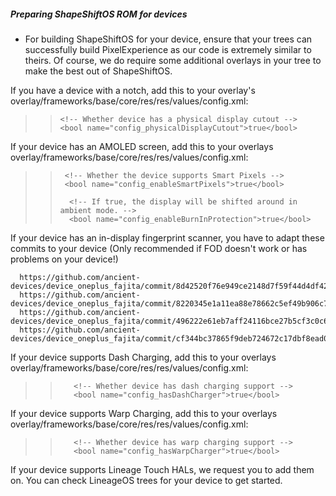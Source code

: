 ##### Preparing ShapeShiftOS ROM for devices
- For building ShapeShiftOS for your device, ensure that your trees can successfully build PixelExperience as our code is extremely similar to theirs. Of course, we do require some additional overlays in your tree to make the best out of ShapeShiftOS.

If you have a device with a notch, add this to your overlay's overlay/frameworks/base/core/res/res/values/config.xml:
>>     <!-- Whether device has a physical display cutout -->
>>     <bool name="config_physicalDisplayCutout">true</bool>

If your device has an AMOLED screen, add this to your overlays overlay/frameworks/base/core/res/res/values/config.xml:
>>      <!-- Whether the device supports Smart Pixels -->
>>      <bool name="config_enableSmartPixels">true</bool>    
>>
>>       <!-- If true, the display will be shifted around in ambient mode. -->
>>       <bool name="config_enableBurnInProtection">true</bool>

If your device has an in-display fingerprint scanner, you have to adapt these commits to your device (Only recommended if FOD doesn't work or has problems on your device!)

      https://github.com/ancient-devices/device_oneplus_fajita/commit/8d42520f76e949ce2148d7f59f44d4df425e0d2c
      https://github.com/ancient-devices/device_oneplus_fajita/commit/8220345e1a11ea88e78662c5ef49b906c7a67551
      https://github.com/ancient-devices/device_oneplus_fajita/commit/496222e61eb7aff24116bce27b5cf3c0c6afbced
      https://github.com/ancient-devices/device_oneplus_fajita/commit/cf344bc37865f9deb724672c17dbf8ead02e8883
      

If your device supports Dash Charging, add this to your overlays overlay/frameworks/base/core/res/res/values/config.xml:

>>        <!-- Whether device has dash charging support -->
>>        <bool name="config_hasDashCharger">true</bool>

If your device supports Warp Charging, add this to your overlays overlay/frameworks/base/core/res/res/values/config.xml:

>>        <!-- Whether device has warp charging support -->
>>        <bool name="config_hasWarpCharger">true</bool>

If your device supports Lineage Touch HALs, we request you to add them on. You can check LineageOS trees for your device to get started.
